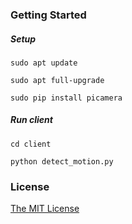 ### Getting Started

##### Setup
    sudo apt update
    
    sudo apt full-upgrade
    
    sudo pip install picamera
    
##### Run client
    cd client

    python detect_motion.py
    
### License

[The MIT License](http://opensource.org/licenses/MIT)
